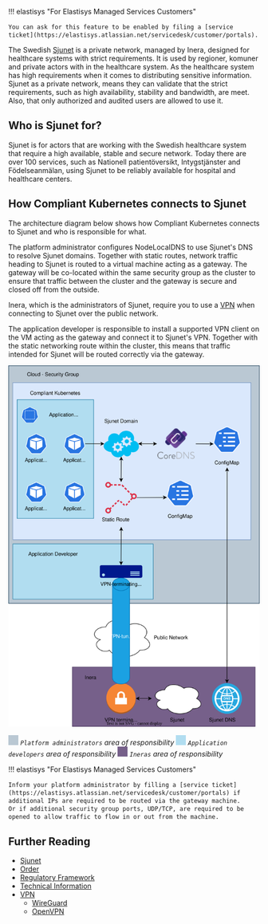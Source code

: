 <!-- markdownlint-disable-file first-line-h1 -->

!!! elastisys "For Elastisys Managed Services Customers"

    You can ask for this feature to be enabled by filing a [service ticket](https://elastisys.atlassian.net/servicedesk/customer/portals).

The Swedish [Sjunet](https://www.inera.se/tjanster/alla-tjanster-a-o/sjunet/) is a private network, managed by Inera, designed for healthcare systems with strict requirements. It is used by regioner, komuner and private actors with in the healthcare system. As the healthcare system has high requirements when it comes to distributing sensitive information. Sjunet as a private network, means they can validate that the strict requirements, such as high availability, stability and bandwidth, are meet. Also, that only authorized and audited users are allowed to use it.

## Who is Sjunet for?

Sjunet is for actors that are working with the Swedish healthcare system that require a high available, stable and secure network. Today there are over 100 services, such as Nationell patientöversikt, Intygstjänster and Födelseanmälan, using Sjunet to be reliably available for hospital and healthcare centers.

## How Compliant Kubernetes connects to Sjunet

The architecture diagram below shows how Compliant Kubernetes connects to Sjunet and who is responsible for what.

The platform administrator configures NodeLocalDNS to use Sjunet's DNS to resolve Sjunet domains. Together with static routes, network traffic heading to Sjunet is routed to a virtual machine acting as a gateway. The gateway will be co-located within the same security group as the cluster to ensure that traffic between the cluster and the gateway is secure and closed off from the outside.

Inera, which is the administrators of Sjunet, require you to use a [VPN](https://inera.atlassian.net/wiki/spaces/OISJU/pages/406618308/Teknisk+anslutning#Anslutning-via-VPN-%C3%B6ver-internet) when connecting to Sjunet over the public network.

The application developer is responsible to install a supported VPN client on the VM acting as the gateway and connect it to Sjunet's VPN. Together with the static networking route within the cluster, this means that traffic intended for Sjunet will be routed correctly via the gateway.

![Architectural diagram](img/sjunet.svg)

_![Compliant Kubernetes](img/bac8d3.png) `Platform administrators` area of responsibility ![Application Developer](img/b1ddf0.png) `Application developers` area of responsibility ![Inera](img/76608a.png) `Ineras` area of responsibility_

!!! elastisys "For Elastisys Managed Services Customers"

    Inform your platform administrator by filling a [service ticket](https://elastisys.atlassian.net/servicedesk/customer/portals) if additional IPs are required to be routed via the gateway machine.
    Or if additional security group ports, UDP/TCP, are required to be opened to allow traffic to flow in or out from the machine.

## Further Reading

- [Sjunet](https://www.inera.se/tjanster/alla-tjanster-a-o/sjunet/)
- [Order](https://www.inera.se/tjanster/alla-tjanster-a-o/sjunet/#section-5699)
- [Regulatory Framework](https://inera.atlassian.net/wiki/spaces/OISJU/pages/403736889/Regelverk)
- [Technical Information](https://inera.atlassian.net/wiki/spaces/OISJU/pages/403736906/Teknisk+information)
- [VPN](https://en.wikipedia.org/wiki/Virtual_private_network)
  - [WireGuard](https://www.wireguard.com/)
  - [OpenVPN](https://openvpn.net/)
